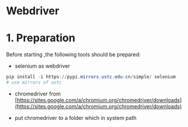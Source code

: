 # Webdriver

# 1. Preparation

Before starting ,the following tools should be prepared:

- selenium as webdriver

```powershell
pip install -i https://pypi.mirrors.ustc.edu.cn/simple/ selenium
# use mirrors of ustc
```

- chromedriver from [https://sites.google.com/a/chromium.org/chromedriver/downloads](https://sites.google.com/a/chromium.org/chromedriver/downloads)

- put chromedriver to a folder which in system path
